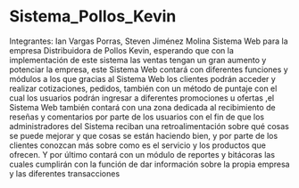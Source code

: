 # Sistema_Pollos_Kevin
Integrantes: Ian Vargas Porras, Steven Jiménez Molina
Sistema Web para la empresa Distribuidora de Pollos Kevin, esperando que con la implementación de este sistema las ventas tengan un gran aumento y potenciar la empresa, este Sistema Web contará con diferentes funciones y módulos a los que gracias al Sistema Web los clientes podrán acceder y realizar cotizaciones, pedidos, también con un método de puntaje con el cual los usuarios podrán ingresar a diferentes promociones u ofertas ,el Sistema Web también contará con una zona dedicada al recibimiento de reseñas y comentarios por parte de los usuarios con el fin de que los administradores del Sistema reciban una retroalimentación sobre qué cosas se puede mejorar y que cosas se están haciendo bien, y por parte de los clientes conozcan más sobre como es el servicio y los productos que ofrecen. Y por último contará con un módulo de reportes y bitácoras las cuales cumplirán con la función de dar información sobre la propia empresa y las diferentes transacciones 
